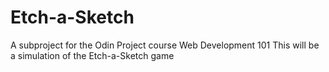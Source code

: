 # Etch-a-Sketch
A subproject for the Odin Project course Web Development 101
This will be a simulation of the Etch-a-Sketch game
